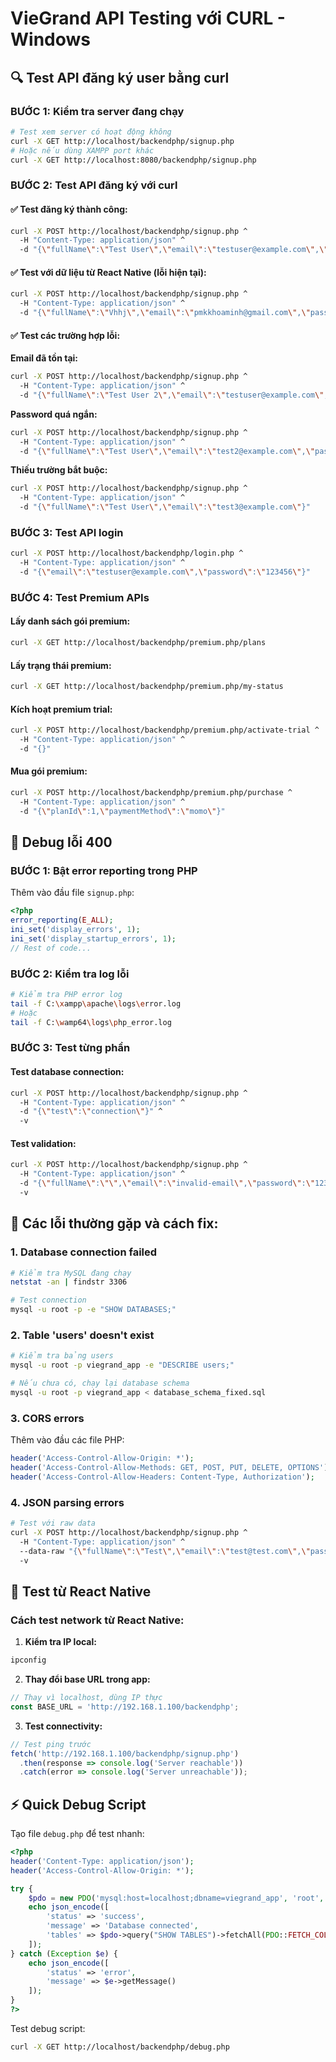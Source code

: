 # VieGrand API Testing với CURL - Windows

## 🔍 Test API đăng ký user bằng curl

### BƯỚC 1: Kiểm tra server đang chạy
```bash
# Test xem server có hoạt động không
curl -X GET http://localhost/backendphp/signup.php
# Hoặc nếu dùng XAMPP port khác
curl -X GET http://localhost:8080/backendphp/signup.php
```

### BƯỚC 2: Test API đăng ký với curl

#### ✅ Test đăng ký thành công:
```bash
curl -X POST http://localhost/backendphp/signup.php ^
  -H "Content-Type: application/json" ^
  -d "{\"fullName\":\"Test User\",\"email\":\"testuser@example.com\",\"password\":\"123456\",\"phone\":\"0123456789\"}"
```

#### ✅ Test với dữ liệu từ React Native (lỗi hiện tại):
```bash
curl -X POST http://localhost/backendphp/signup.php ^
  -H "Content-Type: application/json" ^
  -d "{\"fullName\":\"Vhhj\",\"email\":\"pmkkhoaminh@gmail.com\",\"password\":\"123123\",\"phone\":\"2580147369\"}"
```

#### ✅ Test các trường hợp lỗi:

**Email đã tồn tại:**
```bash
curl -X POST http://localhost/backendphp/signup.php ^
  -H "Content-Type: application/json" ^
  -d "{\"fullName\":\"Test User 2\",\"email\":\"testuser@example.com\",\"password\":\"123456\",\"phone\":\"0987654321\"}"
```

**Password quá ngắn:**
```bash
curl -X POST http://localhost/backendphp/signup.php ^
  -H "Content-Type: application/json" ^
  -d "{\"fullName\":\"Test User\",\"email\":\"test2@example.com\",\"password\":\"123\",\"phone\":\"0123456789\"}"
```

**Thiếu trường bắt buộc:**
```bash
curl -X POST http://localhost/backendphp/signup.php ^
  -H "Content-Type: application/json" ^
  -d "{\"fullName\":\"Test User\",\"email\":\"test3@example.com\"}"
```

### BƯỚC 3: Test API login

```bash
curl -X POST http://localhost/backendphp/login.php ^
  -H "Content-Type: application/json" ^
  -d "{\"email\":\"testuser@example.com\",\"password\":\"123456\"}"
```

### BƯỚC 4: Test Premium APIs

#### Lấy danh sách gói premium:
```bash
curl -X GET http://localhost/backendphp/premium.php/plans
```

#### Lấy trạng thái premium:
```bash
curl -X GET http://localhost/backendphp/premium.php/my-status
```

#### Kích hoạt premium trial:
```bash
curl -X POST http://localhost/backendphp/premium.php/activate-trial ^
  -H "Content-Type: application/json" ^
  -d "{}"
```

#### Mua gói premium:
```bash
curl -X POST http://localhost/backendphp/premium.php/purchase ^
  -H "Content-Type: application/json" ^
  -d "{\"planId\":1,\"paymentMethod\":\"momo\"}"
```

## 🔧 Debug lỗi 400

### BƯỚC 1: Bật error reporting trong PHP
Thêm vào đầu file `signup.php`:
```php
<?php
error_reporting(E_ALL);
ini_set('display_errors', 1);
ini_set('display_startup_errors', 1);
// Rest of code...
```

### BƯỚC 2: Kiểm tra log lỗi
```bash
# Kiểm tra PHP error log
tail -f C:\xampp\apache\logs\error.log
# Hoặc
tail -f C:\wamp64\logs\php_error.log
```

### BƯỚC 3: Test từng phần

#### Test database connection:
```bash
curl -X POST http://localhost/backendphp/signup.php ^
  -H "Content-Type: application/json" ^
  -d "{\"test\":\"connection\"}" ^
  -v
```

#### Test validation:
```bash
curl -X POST http://localhost/backendphp/signup.php ^
  -H "Content-Type: application/json" ^
  -d "{\"fullName\":\"\",\"email\":\"invalid-email\",\"password\":\"123\",\"phone\":\"abc\"}" ^
  -v
```

## 🐛 Các lỗi thường gặp và cách fix:

### 1. **Database connection failed**
```bash
# Kiểm tra MySQL đang chạy
netstat -an | findstr 3306

# Test connection
mysql -u root -p -e "SHOW DATABASES;"
```

### 2. **Table 'users' doesn't exist**
```bash
# Kiểm tra bảng users
mysql -u root -p viegrand_app -e "DESCRIBE users;"

# Nếu chưa có, chạy lại database schema
mysql -u root -p viegrand_app < database_schema_fixed.sql
```

### 3. **CORS errors**
Thêm vào đầu các file PHP:
```php
header('Access-Control-Allow-Origin: *');
header('Access-Control-Allow-Methods: GET, POST, PUT, DELETE, OPTIONS');
header('Access-Control-Allow-Headers: Content-Type, Authorization');
```

### 4. **JSON parsing errors**
```bash
# Test với raw data
curl -X POST http://localhost/backendphp/signup.php ^
  -H "Content-Type: application/json" ^
  --data-raw "{\"fullName\":\"Test\",\"email\":\"test@test.com\",\"password\":\"123456\",\"phone\":\"0123456789\"}" ^
  -v
```

## 📱 Test từ React Native

### Cách test network từ React Native:
1. **Kiểm tra IP local:**
```bash
ipconfig
```

2. **Thay đổi base URL trong app:**
```javascript
// Thay vì localhost, dùng IP thực
const BASE_URL = 'http://192.168.1.100/backendphp';
```

3. **Test connectivity:**
```javascript
// Test ping trước
fetch('http://192.168.1.100/backendphp/signup.php')
  .then(response => console.log('Server reachable'))
  .catch(error => console.log('Server unreachable'));
```

## ⚡ Quick Debug Script

Tạo file `debug.php` để test nhanh:
```php
<?php
header('Content-Type: application/json');
header('Access-Control-Allow-Origin: *');

try {
    $pdo = new PDO('mysql:host=localhost;dbname=viegrand_app', 'root', '');
    echo json_encode([
        'status' => 'success',
        'message' => 'Database connected',
        'tables' => $pdo->query("SHOW TABLES")->fetchAll(PDO::FETCH_COLUMN)
    ]);
} catch (Exception $e) {
    echo json_encode([
        'status' => 'error', 
        'message' => $e->getMessage()
    ]);
}
?>
```

Test debug script:
```bash
curl -X GET http://localhost/backendphp/debug.php
```

